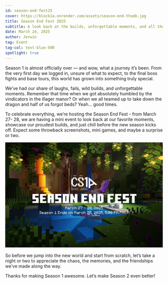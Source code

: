 ```yaml
---
id: season-end-fest25
cover: https://block1a.onrender.com/assets/season-end-thumb.jpg
title: Season End Fest 2025
subtitle: A look back at the builds, unforgettable moments, and all the chaos we shared before we dive into a fresh start.
date: March 24, 2025
author: Jerwin
tag: Event
tag-col: text-blue-500
spotlight: true
---
```


Season 1 is almost officially over — and wow, what a journey it’s been. From the very first day we logged in, unsure of what to expect, to the final boss fights and base tours, this world has grown into something truly special.

We’ve had our share of laughs, fails, wild builds, and unforgettable moments. Remember that time when we got absolutely humbled by the vindicators in the illager manor? Or when we all teamed up to take down the dragon and half of us forgot beds? Yeah… good times.

To celebrate everything, we’re hosting the Season End Fest - from March 27- 28, we are having a mini event to look back at our favorite moments, showcase our proudest builds, and just chill before the new season kicks off. Expect some throwback screenshots, mini games, and maybe a surprise or two.

![IMG](assets/season-end-thumb.jpg)

So before we jump into the new world and start from scratch, let’s take a night or two to appreciate the chaos, the memories, and the friendships we’ve made along the way.

Thanks for making Season 1 awesome. Let’s make Season 2 even better!
